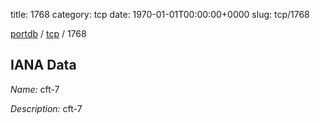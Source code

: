 title: 1768
category: tcp
date: 1970-01-01T00:00:00+0000
slug: tcp/1768

[portdb](/) / [tcp](/category/tcp.html) / 1768


## IANA Data

_Name:_ cft-7

_Description:_ cft-7

